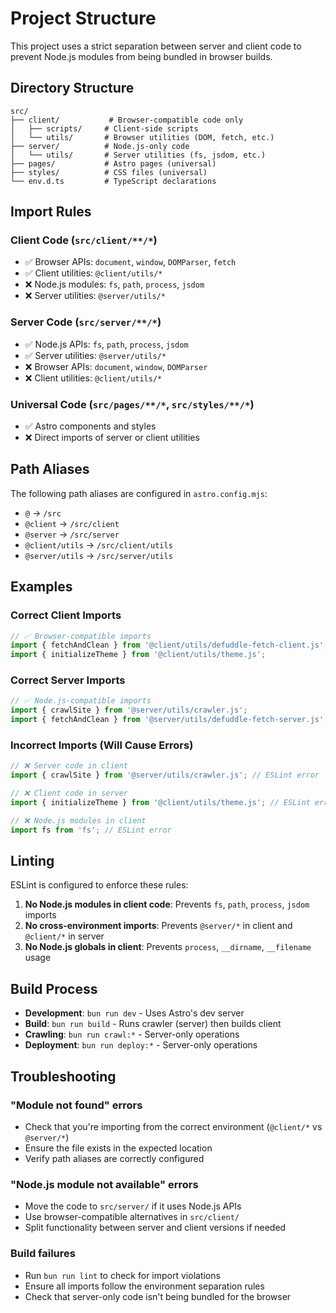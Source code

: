 # Project Structure

This project uses a strict separation between server and client code to prevent Node.js modules from being bundled in browser builds.

## Directory Structure

```
src/
├── client/           # Browser-compatible code only
│   ├── scripts/     # Client-side scripts
│   └── utils/       # Browser utilities (DOM, fetch, etc.)
├── server/          # Node.js-only code
│   └── utils/       # Server utilities (fs, jsdom, etc.)
├── pages/           # Astro pages (universal)
├── styles/          # CSS files (universal)
└── env.d.ts         # TypeScript declarations
```

## Import Rules

### Client Code (`src/client/**/*`)
- ✅ Browser APIs: `document`, `window`, `DOMParser`, `fetch`
- ✅ Client utilities: `@client/utils/*`
- ❌ Node.js modules: `fs`, `path`, `process`, `jsdom`
- ❌ Server utilities: `@server/utils/*`

### Server Code (`src/server/**/*`)
- ✅ Node.js APIs: `fs`, `path`, `process`, `jsdom`
- ✅ Server utilities: `@server/utils/*`
- ❌ Browser APIs: `document`, `window`, `DOMParser`
- ❌ Client utilities: `@client/utils/*`

### Universal Code (`src/pages/**/*`, `src/styles/**/*`)
- ✅ Astro components and styles
- ❌ Direct imports of server or client utilities

## Path Aliases

The following path aliases are configured in `astro.config.mjs`:

- `@` → `/src`
- `@client` → `/src/client`
- `@server` → `/src/server`
- `@client/utils` → `/src/client/utils`
- `@server/utils` → `/src/server/utils`

## Examples

### Correct Client Imports
```javascript
// ✅ Browser-compatible imports
import { fetchAndClean } from '@client/utils/defuddle-fetch-client.js';
import { initializeTheme } from '@client/utils/theme.js';
```

### Correct Server Imports
```javascript
// ✅ Node.js-compatible imports
import { crawlSite } from '@server/utils/crawler.js';
import { fetchAndClean } from '@server/utils/defuddle-fetch-server.js';
```

### Incorrect Imports (Will Cause Errors)
```javascript
// ❌ Server code in client
import { crawlSite } from '@server/utils/crawler.js'; // ESLint error

// ❌ Client code in server
import { initializeTheme } from '@client/utils/theme.js'; // ESLint error

// ❌ Node.js modules in client
import fs from 'fs'; // ESLint error
```

## Linting

ESLint is configured to enforce these rules:

1. **No Node.js modules in client code**: Prevents `fs`, `path`, `process`, `jsdom` imports
2. **No cross-environment imports**: Prevents `@server/*` in client and `@client/*` in server
3. **No Node.js globals in client**: Prevents `process`, `__dirname`, `__filename` usage

## Build Process

- **Development**: `bun run dev` - Uses Astro's dev server
- **Build**: `bun run build` - Runs crawler (server) then builds client
- **Crawling**: `bun run crawl:*` - Server-only operations
- **Deployment**: `bun run deploy:*` - Server-only operations

## Troubleshooting

### "Module not found" errors
- Check that you're importing from the correct environment (`@client/*` vs `@server/*`)
- Ensure the file exists in the expected location
- Verify path aliases are correctly configured

### "Node.js module not available" errors
- Move the code to `src/server/` if it uses Node.js APIs
- Use browser-compatible alternatives in `src/client/`
- Split functionality between server and client versions if needed

### Build failures
- Run `bun run lint` to check for import violations
- Ensure all imports follow the environment separation rules
- Check that server-only code isn't being bundled for the browser 